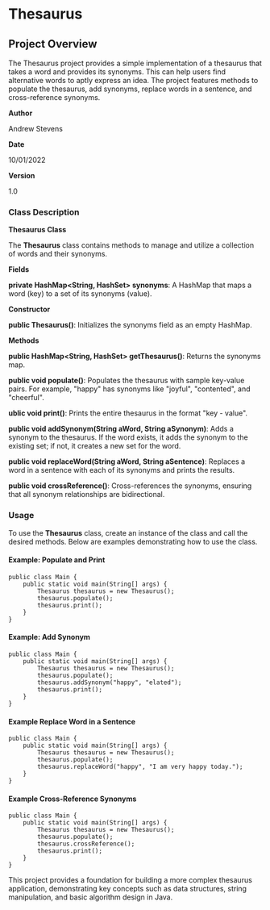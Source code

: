 # Thesaurus

## Project Overview

The Thesaurus project provides a simple implementation of a thesaurus that takes a word and provides its synonyms. This can help users find alternative words to aptly express an idea. The project features methods to populate the thesaurus, add synonyms, replace words in a sentence, and cross-reference synonyms.

**Author**

Andrew Stevens

**Date**

10/01/2022

**Version**

1.0

### Class Description

**Thesaurus Class**

The **Thesaurus** class contains methods to manage and utilize a collection of words and their synonyms.

**Fields**

**private HashMap<String, HashSet<String>> synonyms**: A HashMap that maps a word (key) to a set of its synonyms (value).

**Constructor**

**public Thesaurus()**: Initializes the synonyms field as an empty HashMap.

**Methods**

**public HashMap<String, HashSet<String>> getThesaurus()**: Returns the synonyms map.

**public void populate()**: Populates the thesaurus with sample key-value pairs. For example, "happy" has synonyms like "joyful", "contented", and "cheerful".

**ublic void print()**: Prints the entire thesaurus in the format "key - value".

**public void addSynonym(String aWord, String aSynonym)**: Adds a synonym to the thesaurus. If the word exists, it adds the synonym to the existing set; if not, it creates a new set for the word.

**public void replaceWord(String aWord, String aSentence)**: Replaces a word in a sentence with each of its synonyms and prints the results.

**public void crossReference()**: Cross-references the synonyms, ensuring that all synonym relationships are bidirectional.

### Usage
To use the **Thesaurus** class, create an instance of the class and call the desired methods. Below are examples demonstrating how to use the class.

#### Example: Populate and Print
```
public class Main {
    public static void main(String[] args) {
        Thesaurus thesaurus = new Thesaurus();
        thesaurus.populate();
        thesaurus.print();
    }
}
```

#### Example: Add Synonym

```
public class Main {
    public static void main(String[] args) {
        Thesaurus thesaurus = new Thesaurus();
        thesaurus.populate();
        thesaurus.addSynonym("happy", "elated");
        thesaurus.print();
    }
}
```

#### Example Replace Word in a Sentence
```
public class Main {
    public static void main(String[] args) {
        Thesaurus thesaurus = new Thesaurus();
        thesaurus.populate();
        thesaurus.replaceWord("happy", "I am very happy today.");
    }
}
```

#### Example Cross-Reference Synonyms
```
public class Main {
    public static void main(String[] args) {
        Thesaurus thesaurus = new Thesaurus();
        thesaurus.populate();
        thesaurus.crossReference();
        thesaurus.print();
    }
}
```

This project provides a foundation for building a more complex thesaurus application, demonstrating key concepts such as data structures, string manipulation, and basic algorithm design in Java.
 
